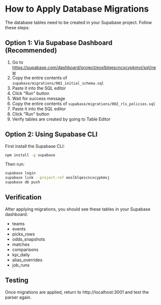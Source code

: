 # How to Apply Database Migrations

The database tables need to be created in your Supabase project. Follow these steps:

## Option 1: Via Supabase Dashboard (Recommended)

1. Go to https://supabase.com/dashboard/project/eoslblqescncxcypkmvj/sql/new
2. Copy the entire contents of `supabase/migrations/001_initial_schema.sql`
3. Paste it into the SQL editor
4. Click "Run" button
5. Wait for success message
6. Copy the entire contents of `supabase/migrations/002_rls_policies.sql`
7. Paste it into the SQL editor
8. Click "Run" button
9. Verify tables are created by going to Table Editor

## Option 2: Using Supabase CLI

First install the Supabase CLI:
```bash
npm install -g supabase
```

Then run:
```bash
supabase login
supabase link --project-ref eoslblqescncxcypkmvj
supabase db push
```

## Verification

After applying migrations, you should see these tables in your Supabase dashboard:
- teams
- events
- picks_rows
- odds_snapshots
- matches
- comparisons
- kpi_daily
- alias_overrides
- job_runs

## Testing

Once migrations are applied, return to http://localhost:3001 and test the parser again.